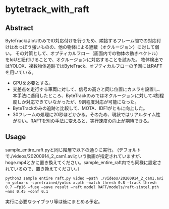 # bytetrack_with_raft

## Abstract
ByteTrackはIoUのみでID対応付けを行うため、隣接するフレーム間での対応付けはめっぽう強いものの、他の物体による遮蔽（オクルージョン）に対して弱い。
その対策として、オプティカルフロー（画面内での物体の動きベクトル）をIoUと紐付けることで、オクルージョンに対応することを試みた。
物体検出ではYOLOX、複数物体追跡ではByteTrack、オプティカルフローの予測にはRAFTを用いている。

+ GPUを必要とする。
+ 交差点を走行する車両に対して、信号の高さと同じ位置にカメラを設置し、本手法に適用したところ、ByteTrackのみではオクルージョンに対して4割程度しか対応できていなかったが、9割程度対応が可能になった。
+ ByteTrackのみの追跡と比較して、MOTA、IDF1がともに向上した。
+ 30フレームの処理に20秒ほどかかる。そのため、現状ではリアルタイム性がない。RAFTを別の手法に変えると、実行速度の向上が期待できる。

## Usage
sample_entire_raft.pyと同じ階層で以下の通りに実行。
(デフォルトで./videos/20200914_2_cam1.aviという動画が指定されていますが、hoge.mp4とかに置き換えてください。sample_entire_raft内でも同様に設定されているので、置き換えてください。）
```
python3 sample entire raft.py video –path ./videos/20200914_2_cam1.avi -n yolox-x -cpretrained/yolox x.pth –match thresh 0.8 –track thresh 0.7 –fp16 –fuse –save result –raft model RAFT/models/raft-sintel.pth
–nms 0.45 –conf 0.1
```

実行に必要なライブラリ等は後にまとめる予定。
